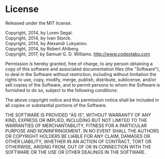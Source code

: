 # License

Released under the MIT license.

Copyright, 2014, by Loren Segal.  
Copyright, 2014, by Ivan Storck.  
Copyright, 2014, by Alexandr Lukyanov.  
Copyright, 2014, by Robert Ahlberg.  
Copyright, 2017, by Samuel G. D. Williams. <http://www.codeotaku.com>

Permission is hereby granted, free of charge, to any person obtaining
a copy of this software and associated documentation files (the
"Software"), to deal in the Software without restriction, including
without limitation the rights to use, copy, modify, merge, publish,
distribute, sublicense, and/or sell copies of the Software, and to
permit persons to whom the Software is furnished to do so, subject to
the following conditions:

The above copyright notice and this permission notice shall be
included in all copies or substantial portions of the Software.

THE SOFTWARE IS PROVIDED "AS IS", WITHOUT WARRANTY OF ANY KIND,
EXPRESS OR IMPLIED, INCLUDING BUT NOT LIMITED TO THE WARRANTIES OF
MERCHANTABILITY, FITNESS FOR A PARTICULAR PURPOSE AND
NONINFRINGEMENT. IN NO EVENT SHALL THE AUTHORS OR COPYRIGHT HOLDERS BE
LIABLE FOR ANY CLAIM, DAMAGES OR OTHER LIABILITY, WHETHER IN AN ACTION
OF CONTRACT, TORT OR OTHERWISE, ARISING FROM, OUT OF OR IN CONNECTION
WITH THE SOFTWARE OR THE USE OR OTHER DEALINGS IN THE SOFTWARE.
